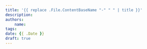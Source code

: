 ```yaml
---
title: '{{ replace .File.ContentBaseName "-" " " | title }}'
description:
authors:
    name:
tags:
date: {{ .Date }}
draft: true
---
```

